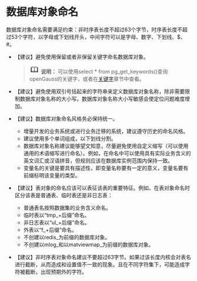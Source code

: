 # 数据库对象命名<a name="ZH-CN_TOPIC_0000001149627969"></a>

数据库对象命名需要满足约束：非时序表长度不超过63个字节，时序表长度不超过53个字符，以字母或下划线开头，中间字符可以是字母、数字、下划线、$、\#。

-   【建议】避免使用保留或者非保留关键字命名数据库对象。

    >![](public_sys-resources/icon-note.gif) **说明：** 
    >可以使用select \* from pg\_get\_keywords\(\)查询openGauss的关键字，或者在[关键字](关键字.md)章节中查看。

-   【建议】避免使用双引号括起来的字符串来定义数据库对象名称，除非需要限制数据库对象名称的大小写。数据库对象名称大小写敏感会使定位问题难度增加。
-   【建议】数据库对象命名风格务必保持统一。
    -   增量开发的业务系统或进行业务迁移的系统，建议遵守历史的命名风格。
    -   建议使用多个单词组成，以下划线分割。
    -   数据库对象名称建议能够望文知意，尽量避免使用自定义缩写（可以使用通用的术语缩写进行命名）。例如，在命名中可以使用具有实际业务含义的英文词汇或汉语拼音，但规则应该在数据库实例范围内保持一致。
    -   变量名的关键是要具有描述性，即变量名称要有一定的意义，变量名要有前缀标明该变量的类型。

-   【建议】表对象的命名应该可以表征该表的重要特征。例如，在表对象命名时区分该表是普通表、临时表还是非日志表：
    -   普通表名按照数据集的业务含义命名。
    -   临时表以“tmp\_+后缀”命名。
    -   非日志表以“ul\_+后缀”命名。
    -   外表以“f\_+后缀”命名。
    -   不创建以redis\_为前缀的数据库对象。
    -   不创建以mlog\_和以matviewmap\_为前缀的数据库对象。
    
-   【建议】非时序表对象命名建议不要超过63字节。如果过该长度内核会对表名进行截断，从而造成和设置值不一致的现象。且在不同字符集下，可能造成字符被截断，出现预期外的字符。

